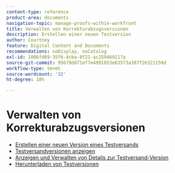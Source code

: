 ```yaml
---
content-type: reference
product-area: documents
navigation-topic: manage-proofs-within-workfront
title: Verwalten von Korrekturabzugsversionen
description: Erstellen einer neuen Testversion
author: Courtney
feature: Digital Content and Documents
recommendations: noDisplay, noCatalog
exl-id: 1806fd69-35f6-4cba-8f21-ac259469117a
source-git-commit: 95679dd71ef7e4991853e63573a387f26321159d
workflow-type: tm+mt
source-wordcount: '32'
ht-degree: 18%

---
```


# Verwalten von Korrekturabzugsversionen

* [Erstellen einer neuen Version eines Testversands](../../../../review-and-approve-work/proofing/managing-proofs-within-workfront/create-new-proof-version.md)
* [Testversandversionen anzeigen](../../../../review-and-approve-work/proofing/managing-proofs-within-workfront/manage-proof-versions/view-proof-versions.md)
* [Anzeigen und Verwalten von Details zur Testversand-Version](../../../../review-and-approve-work/proofing/managing-proofs-within-workfront/manage-proof-versions/view-version-details.md)
* [Herunterladen von Testversionen](../../../../review-and-approve-work/proofing/managing-proofs-within-workfront/manage-proof-versions/download-versions.md)
